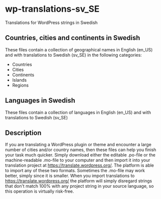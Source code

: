 # wp-translations-sv_SE
Translations for WordPress strings in Swedish

## Countries, cities and continents in Swedish

These files contain a collection of geographical names in English (en_US) and with translations to Swedish (sv_SE) in the following categories:
- Countries
- Cities
- Continents
- Islands
- Regions

## Languages in Swedish

These files contain a collection of languages in English (en_US) and with translations to Swedish (sv_SE)


## Description

If you are translating a WordPress plugin or theme and encounter a large number of cities and/or country names, then these files can help you finish your task much quicker.
Simply download either the editable .po-file or the machine-readable .mo-file to your computer and then import it into your translation project at https://translate.wordpress.org/. The platform is able to import any of these two formats. Sometimes the .mo-file may work better, simply since it is smaller.
When you import translations to https://translate.wordpress.org/ the platform will simply disregard strings that don't match 100% with any project string in your source language, so this operation is virtually risk-free.

